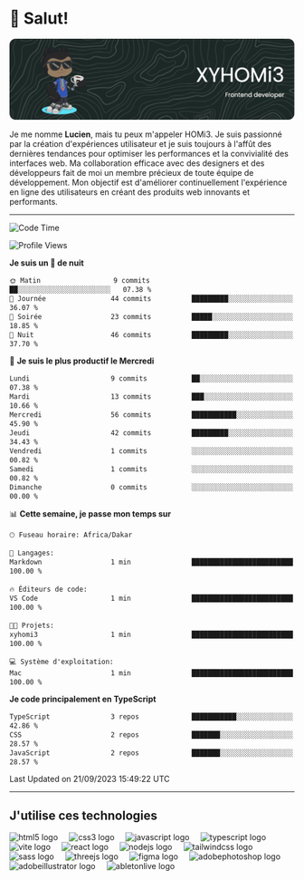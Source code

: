 # 👋 Salut!

![Header](./github-header-image.png)

Je me nomme **Lucien**, mais tu peux m'appeler HOMi3. Je suis passionné par la création d'expériences utilisateur et je suis toujours à l'affût des dernières tendances pour optimiser les performances et la convivialité des interfaces web. Ma collaboration efficace avec des designers et des développeurs fait de moi un membre précieux de toute équipe de développement. Mon objectif est d'améliorer continuellement l'expérience en ligne des utilisateurs en créant des produits web innovants et performants.

---
<!--START_SECTION:waka-->
![Code Time](http://img.shields.io/badge/Code%20Time-2%20hrs%205%20mins-blue)

![Profile Views](http://img.shields.io/badge/Vues%20du%20profil-596-blue)

**Je suis un 🦉 de nuit** 

```text
🌞 Matin                  9 commits           ██░░░░░░░░░░░░░░░░░░░░░░░   07.38 % 
🌆 Journée                44 commits          █████████░░░░░░░░░░░░░░░░   36.07 % 
🌃 Soirée                 23 commits          █████░░░░░░░░░░░░░░░░░░░░   18.85 % 
🌙 Nuit                   46 commits          █████████░░░░░░░░░░░░░░░░   37.70 % 
```
📅 **Je suis le plus productif le Mercredi** 

```text
Lundi                    9 commits           ██░░░░░░░░░░░░░░░░░░░░░░░   07.38 % 
Mardi                    13 commits          ███░░░░░░░░░░░░░░░░░░░░░░   10.66 % 
Mercredi                 56 commits          ███████████░░░░░░░░░░░░░░   45.90 % 
Jeudi                    42 commits          █████████░░░░░░░░░░░░░░░░   34.43 % 
Vendredi                 1 commits           ░░░░░░░░░░░░░░░░░░░░░░░░░   00.82 % 
Samedi                   1 commits           ░░░░░░░░░░░░░░░░░░░░░░░░░   00.82 % 
Dimanche                 0 commits           ░░░░░░░░░░░░░░░░░░░░░░░░░   00.00 % 
```


📊 **Cette semaine, je passe mon temps sur** 

```text
🕑︎ Fuseau horaire: Africa/Dakar

💬 Langages: 
Markdown                 1 min               █████████████████████████   100.00 % 

🔥 Éditeurs de code: 
VS Code                  1 min               █████████████████████████   100.00 % 

🐱‍💻 Projets: 
xyhomi3                  1 min               █████████████████████████   100.00 % 

💻 Système d'exploitation: 
Mac                      1 min               █████████████████████████   100.00 % 
```

**Je code principalement en TypeScript** 

```text
TypeScript               3 repos             ███████████░░░░░░░░░░░░░░   42.86 % 
CSS                      2 repos             ███████░░░░░░░░░░░░░░░░░░   28.57 % 
JavaScript               2 repos             ███████░░░░░░░░░░░░░░░░░░   28.57 % 
```




 Last Updated on 21/09/2023 15:49:22 UTC
<!--END_SECTION:waka-->
---

## J'utilise ces technologies

<div align="left">
  <img src="https://skillicons.dev/icons?i=html" height="40" alt="html5 logo"  />
  <img width="12" />
  <img src="https://skillicons.dev/icons?i=css" height="40" alt="css3 logo"  />
  <img width="12" />
  <img src="https://skillicons.dev/icons?i=js" height="40" alt="javascript logo"  />
  <img width="12" />
  <img src="https://skillicons.dev/icons?i=ts" height="40" alt="typescript logo"  />
  <img width="12" />
  <img src="https://skillicons.dev/icons?i=vite" height="40" alt="vite logo"  />
  <img width="12" />
  <img src="https://skillicons.dev/icons?i=react" height="40" alt="react logo"  />
  <img width="12" />
  <img src="https://cdn.jsdelivr.net/gh/devicons/devicon/icons/nodejs/nodejs-original.svg" height="40" alt="nodejs logo"  />
  <img width="12" />
  <img src="https://skillicons.dev/icons?i=tailwind" height="40" alt="tailwindcss logo"  />
  <img width="12" />
  <img src="https://skillicons.dev/icons?i=sass" height="40" alt="sass logo"  />
  <img width="12" />
  <img src="https://skillicons.dev/icons?i=threejs" height="40" alt="threejs logo"  />
  <img width="12" />
  <img src="https://skillicons.dev/icons?i=figma" height="40" alt="figma logo"  />
  <img width="12" />
  <img src="https://skillicons.dev/icons?i=ps" height="40" alt="adobephotoshop logo"  />
  <img width="12" />
  <img src="https://skillicons.dev/icons?i=ai" height="40" alt="adobeillustrator logo"  />
  <img width="12" />
  <img src="https://skillicons.dev/icons?i=ableton" height="40" alt="abletonlive logo"  />
</div>



